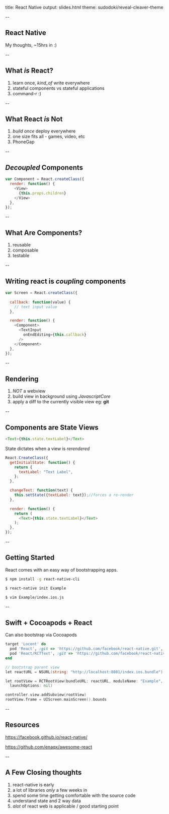 title: React Native
output: slides.html
theme: sudodoki/reveal-cleaver-theme

-- 
## React Native

My thoughts, ~15hrs in :)

--

## What _is_ React? 

1. learn once, _kind_of_ write everywhere
2. stateful components vs stateful applications
3. command-r :)

--

## What React _is_ Not 

1. _build once_ deploy everywhere
2. one size fits all - games, video, etc
3. PhoneGap 

--

## _Decoupled_ Components

~~~ javascript
var Component = React.createClass({
  render: function() {
    <View>
      {this.props.children}
    </View>
  },
});
~~~

--

## What Are Components?

1. reusable
2. composable
3. testable

--
## Writing react is  _coupling_ components

~~~ javascript
var Screen = React.createClass({
  
  callback: function(value) {
    // text input value
  },

  render: function() {
    <Component>
      <TextInput
        onEndEditing={this.callback}
      />
    </Component>
  },
});
~~~

--
## Rendering

1. _NOT_ a webview
2. build view in background using *JavascriptCore*
3. apply a diff to the currently visible view eg: **git**

--
## Components are State Views

~~~javascript
<Text>{this.state.textLabel}</Text>
~~~

State dictates when a view is _rerendered_

~~~ javascript
React.CreateClass({
  getInitialState: function() {
    return {
      textLabel: "Text Label",
    };
  },

  changeText: function(text) {
    this.setState({textLabel: text});//forces a re-render
  },

  render: function() {
    return (
      <Text>{this.state.textLabel}</Text>
    );
  },
});
~~~

--
## Getting Started

React comes with an easy way of bootstrapping apps.

~~~ bash 
$ npm install -g react-native-cli
~~~

~~~ bash
$ react-native init Example
~~~

~~~ bash
$ vim Example/index.ios.js
~~~

--
## Swift + Cocoapods + React

Can also bootstrap via Cocoapods

~~~ ruby
target 'Locent' do
  pod 'React', :git => 'https://github.com/facebook/react-native.git', :tag => 'v0.3.11'
  pod 'React/RCTText', :git => 'https://github.com/facebook/react-native.git', :tag => 'v0.3.11'
end
~~~

~~~ go
// bootstrap parent view
let reactURL = NSURL(string: "http://localhost:8081/index.ios.bundle")

let rootView = RCTRootView(bundleURL: reactURL, moduleName: "Example",  
  launchOptions: nil)

controller.view.addSubview(rootView)
rootView.frame = UIScreen.mainScreen().bounds
~~~


--
## Resources

https://facebook.github.io/react-native/

https://github.com/enaqx/awesome-react

--
## A Few Closing thoughts

1. react-native is early 
2. a lot of libraries _only_ a few weeks in
3. spend some time getting comfortable with the source code
4. understand state and 2 way data
5. _alot_ of react web is applicable / good starting point

